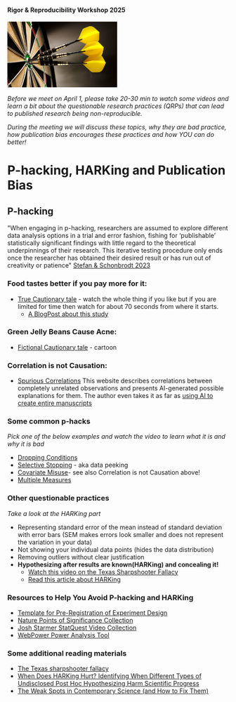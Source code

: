 #### Rigor & Reproducibility Workshop 2025
 
<img src="Assets/img/darts.png" width="250" height="150">

_Before we meet on April 1, please take 20-30 min to watch some videos and learn a bit  about the questionable research practices (QRPs) that can lead to published research being non-reproducible._  

_During the meeting we will discuss these topics, why they are bad practice, how publication bias encourages these practices and how YOU can do better!_


# P-hacking, HARKing and Publication Bias

## P-hacking
"When engaging in p-hacking, researchers are assumed to explore different data analysis options in a trial and error fashion, fishing for ‘publishable’ statistically significant findings with little regard to the theoretical underpinnings of their research. This iterative testing procedure only ends once the researcher has obtained their desired result or has run out of creativity or patience" [Stefan & Schonbrodt 2023](https://royalsocietypublishing.org/doi/10.1098/rsos.220346)

### Food tastes better if you pay more for it:
* [True Cautionary tale](https://youtu.be/Gx0fAjNHb1M?si=PfmYEN1ege_FOjBg&t=331) - watch the whole thing if you like but if you are limited for time then watch for about 70 seconds from where it starts.  
    * [A BlogPost about this study](https://www.science.org/content/blog-post/gotta-be-conclusion-here-somewhere)

### Green Jelly Beans Cause Acne:
* [Fictional Cautionary tale](https://xkcd.com/882/) - cartoon

### Correlation is not Causation:
* [Spurious Correlations](https://www.tylervigen.com/spurious-correlations)  This website describes correlations between completely unrelated observations and presents AI-generated possible explanations for them. The author even takes it as far as [using AI to create entire manuscripts](https://tylervigen.com/spurious-scholar)

### Some common p-hacks
_Pick one of the below examples and watch the video to learn what it is and why it is bad_
* [Dropping Conditions](https://youtu.be/u_jxEpQsOfI?si=PYgA7QzKI0WNnFpm&t=61)
* [Selective Stopping](https://youtu.be/qO57DH8gG9Q?si=tUKcr0Wb5Uue35T9&t=43) - aka data peeking  
* [Covariate Misuse](https://youtu.be/kGM2jT60SiE?si=powcGFryLCxv3L4W&t=95)- see also Correlation is not Causation above!
* [Multiple Measures](https://youtu.be/jiXmVjJTSmM?si=g9etZtGnMg5HbZSv&t=70)  

### Other questionable practices
_Take a look at the HARKing part_
* Representing standard error of the mean instead of standard deviation with error bars (SEM makes errors look smaller and does not represent the variation in your data)
* Not showing your individual data points (hides the data distribution)
* Removing outliers without clear justification
* **Hypothesizing after results are known(HARKing) and concealing it!**   
    * [Watch this video on the Texas Sharpshooter Fallacy](https://youtu.be/_tcBsryYd6s?si=xvdBraZwPGwLecZX&t=18)   
    * [Read this article about HARKing](https://embassy.science/wiki/Theme:Cc742a7b-826d-4201-b33e-457f2ef79fb9) 

### Resources to Help You Avoid P-hacking and HARKing
* [Template for Pre-Registration of Experiment Design](https://docs.google.com/document/d/1gkN0Jp6Gu7GIA4Ne4YCDZ61nCLQRgt32moRdUg9AnVg/edit?usp=sharing)
* [Nature Points of Significance Collection](https://www.nature.com/collections/qghhqm/pointsofsignificance)  
* [Josh Starmer StatQuest Video Collection](https://www.youtube.com/@statquest)  
* [WebPower Power Analysis Tool](https://rdrr.io/cran/WebPower/)  

### Some additional reading materials
* [The Texas sharpshooter fallacy](Assets/PDF/Evers2017.pdf)  
* [When Does HARKing Hurt? Identifying When Different Types of
Undisclosed Post Hoc Hypothesizing Harm Scientific Progress](Assets/PDF/rubin-2017.pdf)
* [The Weak Spots in Contemporary Science (and How
to Fix Them)](Assets/PDF/Wicherts2017.pdf)  


